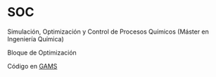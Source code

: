# SOC
 Simulación, Optimización y Control de Procesos Químicos (Máster en Ingeniería Química)
 
 Bloque de Optimización
 
 Código en [GAMS](https://www.gams.com)
